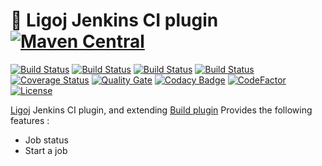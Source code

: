 # :link: Ligoj Jenkins CI plugin [![Maven Central](https://maven-badges.herokuapp.com/maven-central/org.ligoj.plugin/plugin-build-jenkins/badge.svg)](https://maven-badges.herokuapp.com/maven-central/org.ligoj.plugin/plugin-build-jenkins)

[![Build Status](https://jenkins-ci.org/ligoj/plugin-build-jenkins.svg?branch=master)](https://jenkins-ci.org/ligoj/plugin-build-jenkins)
[![Build Status](https://circleci.com/gh/ligoj/plugin-build-jenkins.svg?style=svg)](https://circleci.com/gh/ligoj/plugin-build-jenkins)
[![Build Status](https://semaphoreci.com/api/v1/ligoj/plugin-build-jenkins/branches/master/shields_badge.svg)](https://semaphoreci.com/ligoj/plugin-build-jenkins)
[![Build Status](https://ci.appveyor.com/api/projects/status/mvxk68mtsn4isdau/branch/master?svg=true)](https://ci.appveyor.com/project/ligoj/plugin-build-jenkins/branch/master)
[![Coverage Status](https://coveralls.io/repos/github/ligoj/plugin-build-jenkins/badge.svg?branch=master)](https://coveralls.io/github/ligoj/plugin-build-jenkins?branch=master)
[![Quality Gate](https://sonarcloud.io/api/project_badges/measure?metric=alert_status&project=org.ligoj.plugin:plugin-build-jenkins)](https://sonarcloud.io/dashboard/index/org.ligoj.plugin:plugin-build-jenkins)
[![Codacy Badge](https://api.codacy.com/project/badge/Grade/773ae77ebb1d47a08ad7cb3ff255741a)](https://www.codacy.com/app/ligoj/plugin-build-jenkins?utm_source=github.com&amp;utm_medium=referral&amp;utm_content=ligoj/plugin-build-jenkins&amp;utm_campaign=Badge_Grade)
[![CodeFactor](https://www.codefactor.io/repository/github/ligoj/plugin-build-jenkins/badge)](https://www.codefactor.io/repository/github/ligoj/plugin-build-jenkins)
[![License](http://img.shields.io/:license-mit-blue.svg)](http://fabdouglas.mit-license.org/)

[Ligoj](https://github.com/ligoj/ligoj) Jenkins CI plugin, and extending [Build plugin](https://github.com/ligoj/plugin-build)
Provides the following features :
- Job status
- Start a job 
